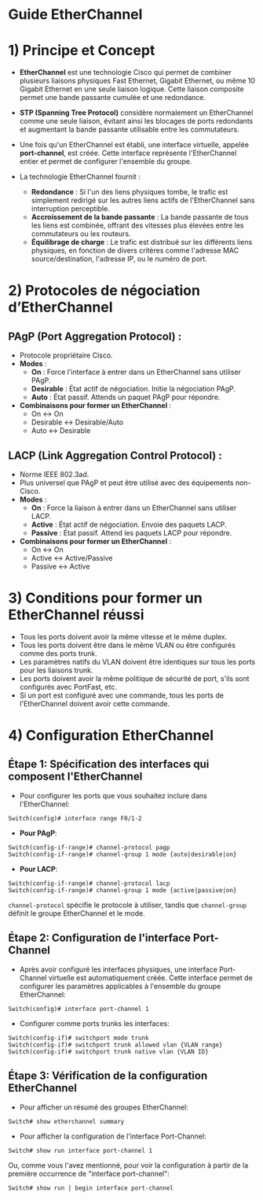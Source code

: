 # Guide EtherChannel

# 1) Principe et Concept

- **EtherChannel** est une technologie Cisco qui permet de combiner plusieurs liaisons physiques Fast Ethernet, Gigabit Ethernet, ou même 10 Gigabit Ethernet en une seule liaison logique. Cette liaison composite permet une bande passante cumulée et une redondance.

- **STP (Spanning Tree Protocol)** considère normalement un EtherChannel comme une seule liaison, évitant ainsi les blocages de ports redondants et augmentant la bande passante utilisable entre les commutateurs.

- Une fois qu'un EtherChannel est établi, une interface virtuelle, appelée **port-channel**, est créée. Cette interface représente l'EtherChannel entier et permet de configurer l'ensemble du groupe.
    
- La technologie EtherChannel fournit :
	- **Redondance** : Si l'un des liens physiques tombe, le trafic est simplement redirigé sur les autres liens actifs de l'EtherChannel sans interruption perceptible.
	- **Accroissement de la bande passante** : La bande passante de tous les liens est combinée, offrant des vitesses plus élevées entre les commutateurs ou les routeurs.
	- **Équilibrage de charge** : Le trafic est distribué sur les différents liens physiques, en fonction de divers critères comme l'adresse MAC source/destination, l'adresse IP, ou le numéro de port.

# 2) Protocoles de négociation d’EtherChannel

## PAgP (Port Aggregation Protocol) :
- Protocole propriétaire Cisco.
- **Modes** :
    - **On** : Force l'interface à entrer dans un EtherChannel sans utiliser PAgP.
    - **Desirable** : État actif de négociation. Initie la négociation PAgP.
    - **Auto** : État passif. Attends un paquet PAgP pour répondre.
- **Combinaisons pour former un EtherChannel** :
    - On <-> On
    - Desirable <-> Desirable/Auto
    - Auto <-> Desirable

## LACP (Link Aggregation Control Protocol) :
- Norme IEEE 802.3ad.
- Plus universel que PAgP et peut être utilisé avec des équipements non-Cisco.
- **Modes** :
    - **On** : Force la liaison à entrer dans un EtherChannel sans utiliser LACP.
    - **Active** : État actif de négociation. Envoie des paquets LACP.
    - **Passive** : État passif. Attend les paquets LACP pour répondre.
- **Combinaisons pour former un EtherChannel** :
    - On <-> On
    - Active <-> Active/Passive
    - Passive <-> Active
# 3) Conditions pour former un EtherChannel réussi

- Tous les ports doivent avoir la même vitesse et le même duplex.
- Tous les ports doivent être dans le même VLAN ou être configurés comme des ports trunk.
- Les paramètres natifs du VLAN doivent être identiques sur tous les ports pour les liaisons trunk.
- Les ports doivent avoir la même politique de sécurité de port, s'ils sont configurés avec PortFast, etc.
- Si un port est configuré avec une commande, tous les ports de l'EtherChannel doivent avoir cette commande.

# 4) Configuration EtherChannel
## Étape 1: Spécification des interfaces qui composent l'EtherChannel

* Pour configurer les ports que vous souhaitez inclure dans l'EtherChannel:
```
Switch(config)# interface range F0/1-2
```
- **Pour PAgP**:
```
Switch(config-if-range)# channel-protocol pagp 
Switch(config-if-range)# channel-group 1 mode {auto|desirable|on}
```
- **Pour LACP**:
```
Switch(config-if-range)# channel-protocol lacp 
Switch(config-if-range)# channel-group 1 mode {active|passive|on}
```
`channel-protocol` spécifie le protocole à utiliser, tandis que `channel-group` définit le groupe EtherChannel et le mode.

## Étape 2: Configuration de l'interface Port-Channel
* Après avoir configuré les interfaces physiques, une interface Port-Channel virtuelle est automatiquement créée. Cette interface permet de configurer les paramètres applicables à l'ensemble du groupe EtherChannel:
```
Switch(config)# interface port-channel 1
```
* Configurer comme ports trunks les interfaces:
```
Switch(config-if)# switchport mode trunk 
Switch(config-if)# switchport trunk allowed vlan {VLAN range} 
Switch(config-if)# switchport trunk native vlan {VLAN ID}
```

## Étape 3: Vérification de la configuration EtherChannel

- Pour afficher un résumé des groupes EtherChannel:
```
Switch# show etherchannel summary
```
- Pour afficher la configuration de l'interface Port-Channel:
```
Switch# show run interface port-channel 1
```
Ou, comme vous l'avez mentionné, pour voir la configuration à partir de la première occurrence de "interface port-channel":
```
Switch# show run | begin interface port-channel
```
